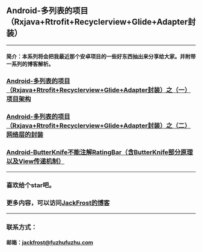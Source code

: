 ## Android-多列表的项目（Rxjava+Rtrofit+Recyclerview+Glide+Adapter封装）
***
#### 简介：本系列将会把我最近那个安卓项目的一些好东西抽出来分享给大家。并附带一系列的博客解析。
### [Android-多列表的项目（Rxjava+Rtrofit+Recyclerview+Glide+Adapter封装）之（一）项目架构](http://blog.csdn.net/jack__frost/article/details/55853599)
### [Android-多列表的项目（Rxjava+Rtrofit+Recyclerview+Glide+Adapter封装）之（二）网络层的封装](http://blog.csdn.net/Jack__Frost/article/details/56012531)
### [Android-ButterKnife不能注解RatingBar（含ButterKnife部分原理以及View传递机制）](http://blog.csdn.net/Jack__Frost/article/details/59490388)
***
### 喜欢给个star吧。
### 更多内容，可以访问[JackFrost的博客](http://blog.csdn.net/jack__frost?viewmode=contents)
***
### 联系方式：
#### 邮箱：jackfrost@fuzhufuzhu.com
